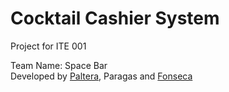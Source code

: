 # Cocktail Cashier System
Project for ITE 001

Team Name: Space Bar  
Developed by [Paltera], Paragas and [Fonseca]

[Paltera]: https://github.com/TokenSlot
[Fonseca]: https://github.com/iashiarii

